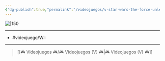 ```yaml
---
{"dg-publish":true,"permalink":"/videojuegos/v-star-wars-the-force-unleashed-ii/"}
---
```



![|150](https://images.igdb.com/igdb/image/upload/t_cover_big/co25xw.jpg)

---

- #videojuego/Wii

---

> [[🎮 Videojuegos 🎮/🎮 Videojuegos (V) 🎮\|🎮 Videojuegos (V) 🎮]]